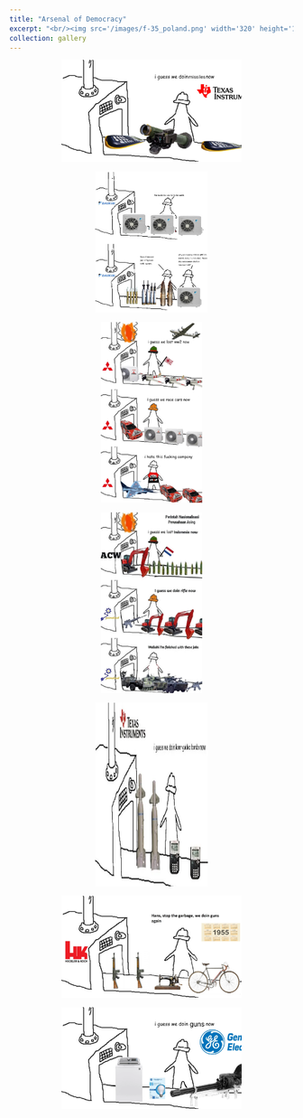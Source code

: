 ```yaml
---
title: "Arsenal of Democracy"
excerpt: "<br/><img src='/images/f-35_poland.png' width='320' height='180'>"
collection: gallery
---
```




<p align="center">
  <img src='/images/ncd-1.jpg' width='320' height='180'>
</p>


<p align="center">
  <img src='/images/ncd-2.jpg' width='200' height='250'>
</p>


<p align="center">
  <img src='/images/ncd-3.jpg' width='180' height='320'>
</p>


<p align="center">
  <img src='/images/ncd-4.jpg' width='180' height='320'>
</p>


<p align="center">
  <img src='/images/ncd-5.jpg' width='200' height='325'>
</p>


<p align="center">
  <img src='/images/ncd-6.jpg' width='320' height='180'>
</p>


<p align="center">
  <img src='/images/ncd-7.jpg' width='320' height='180'>
</p>